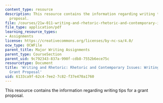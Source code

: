 ```yaml
---
content_type: resource
description: This resource contains the information regarding writing tips for a grant
  proposal.
file: /courses/21w-011-writing-and-rhetoric-rhetoric-and-contemporary-issues-fall-2015/6133ca9f62c47ee27c82f37e470a1760_MIT21W_011F15_writing.pdf
file_type: application/pdf
learning_resource_types:
- Assignments
license: https://creativecommons.org/licenses/by-nc-sa/4.0/
ocw_type: OCWFile
parent_title: Major Writing Assignments
parent_type: CourseSection
parent_uid: 9c792343-837a-990f-cdb8-7552b6ece75c
resourcetype: Document
title: 'Writing and Rhetoric: Rhetoric and Contemporary Issues: Writing Tips for a
  Grant Proposal'
uid: 6133ca9f-62c4-7ee2-7c82-f37e470a1760
---
```

This resource contains the information regarding writing tips for a grant proposal.